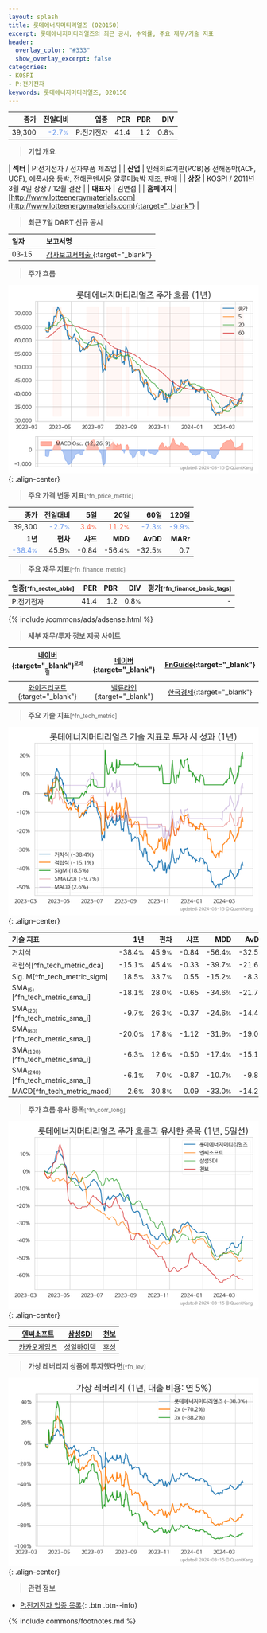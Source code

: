 ```yaml
---
layout: splash
title: 롯데에너지머티리얼즈 (020150)
excerpt: 롯데에너지머티리얼즈의 최근 공시, 수익률, 주요 재무/기술 지표
header:
  overlay_color: "#333"
  show_overlay_excerpt: false
categories:
- KOSPI
- P:전기전자
keywords: 롯데에너지머티리얼즈, 020150
---
```


| **종가** | **전일대비** | **업종** | **PER** | **PBR** | **DIV** |
| -------: | -----------: | -------: | ------: | ------: | ------: |
| 39,300 | <span style="color: cornflowerblue">-2.7<small>%</small></span> | P:전기전자 | 41.4 | 1.2 | 0.8<small>%</small> |

<!-- more -->


> **기업 개요**<a id="company"></a>

| <span style="white-space:nowrap;">**섹터**</span> | P:전기전자 / 전자부품 제조업 |
| <span style="white-space:nowrap;">**산업**</span> | 인쇄회로기판(PCB)용 전해동박(ACF, UCF), 에폭시용 동박, 전해콘덴서용 알루미늄박 제조, 판매 |
| <span style="white-space:nowrap;">**상장**</span> | KOSPI / 2011년 3월 4일 상장 / 12월 결산 |
| <span style="white-space:nowrap;">**대표자**</span> | 김연섭 |
| <span style="white-space:nowrap;">**홈페이지**</span> | [http://www.lotteenergymaterials.com](http://www.lotteenergymaterials.com){:target="_blank"} |


> **최근 7일 DART 신규 공시**<a id="dart"></a>

| **일자** |      | **보고서명** |
| :------- | :--- | :----------- |
| 03&#x2011;15 | | [감사보고서제출              ](https://dart.fss.or.kr/dsaf001/main.do?rcpNo=20240315800511){:target="_blank"} |


> **주가 흐름**<a id="price"></a>

![020150](/stock/images/020150.png){: .align-center}


> **주요 가격 변동 지표**<small>[^fn_price_metric]</small>

| **종가** | **전일대비** | **5일** | **20일** | **60일** | **120일** |
| -------: | -----------: | ------: | -------: | -------: | --------: |
| 39,300 | <span style="color: cornflowerblue">-2.7<small>%</small></span> | <span style="color: tomato">3.4<small>%</small></span> | <span style="color: tomato">11.2<small>%</small></span> | <span style="color: cornflowerblue">-7.3<small>%</small></span> | <span style="color: cornflowerblue">-9.9<small>%</small></span> |
| **1년** | **편차** | **샤프** | **MDD** | **AvDD** | **MARr** |
| <span style="color: cornflowerblue">-38.4<small>%</small></span> | 45.9<small>%</small> | -0.84 | -56.4<small>%</small> | -32.5<small>%</small> | 0.7 |


> **주요 재무 지표**<small>[^fn_finance_metric]</small>

| **업종**<small>[^fn_sector_abbr]</small> | **PER** | **PBR** | **DIV** | **평가**<small>[^fn_finance_basic_tags]</small> |
| :--------------------------------------- | ------: | ------: | ------: | ----------------------------------------------: |
| P:전기전자 | 41.4 | 1.2 | 0.8<small>%</small> | - |



{% include /commons/ads/adsense.html %}

> **세부 재무/투자 정보 제공 사이트**

| [네이버](https://m.stock.naver.com/domestic/stock/020150/finance/summary){:target="_blank"}<sup><small>모바일</small></sup> | [네이버](https://finance.naver.com/item/coinfo.naver?code=020150){:target="_blank"} | [FnGuide](https://comp.fnguide.com/SVO2/ASP/SVD_Invest.asp?gicode=A020150&MenuYn=Y){:target="_blank"} |
| :---: | :---: | :---: |
| [와이즈리포트](https://comp.wisereport.co.kr/company/c1040001.aspx?cmp_cd=020150){:target="_blank"} | [밸류라인](https://www.valueline.co.kr/finance/summary/020150){:target="_blank"} | [한국경제](https://markets.hankyung.com/stock/020150/financial-summary){:target="_blank"} |


> **주요 기술 지표**<small>[^fn_tech_metric]</small>


![020150](/stock/images/020150_tech.png){: .align-center}

| **기술 지표** | **1년** | **편차** | **샤프** | **MDD** | **AvDD** |
| :------------ | ------: | -----------: | -------: | ------: | -------: |
| 거치식 | -38.4<small>%</small> | 45.9<small>%</small> | -0.84 | -56.4<small>%</small> | -32.5<small>%</small> |
| 적립식[^fn_tech_metric_dca] | -15.1<small>%</small> | 45.4<small>%</small> | -0.33 | -39.7<small>%</small> | -21.6<small>%</small> |
| Sig. M[^fn_tech_metric_sigm] | 18.5<small>%</small> | 33.7<small>%</small> | 0.55 | -15.2<small>%</small> | -8.3<small>%</small> |
| SMA<small><sub>(5)</sub></small>[^fn_tech_metric_sma_i] | -18.1<small>%</small> | 28.0<small>%</small> | -0.65 | -34.6<small>%</small> | -21.7<small>%</small> |
| SMA<small><sub>(20)</sub></small>[^fn_tech_metric_sma_i] | -9.7<small>%</small> | 26.3<small>%</small> | -0.37 | -24.6<small>%</small> | -14.4<small>%</small> |
| SMA<small><sub>(60)</sub></small>[^fn_tech_metric_sma_i] | -20.0<small>%</small> | 17.8<small>%</small> | -1.12 | -31.9<small>%</small> | -19.0<small>%</small> |
| SMA<small><sub>(120)</sub></small>[^fn_tech_metric_sma_i] | -6.3<small>%</small> | 12.6<small>%</small> | -0.50 | -17.4<small>%</small> | -15.1<small>%</small> |
| SMA<small><sub>(240)</sub></small>[^fn_tech_metric_sma_i] | -6.1<small>%</small> | 7.0<small>%</small> | -0.87 | -10.7<small>%</small> | -9.8<small>%</small> |
| MACD[^fn_tech_metric_macd] | 2.6<small>%</small> | 30.8<small>%</small> | 0.09 | -33.0<small>%</small> | -14.2<small>%</small> |


> **주가 흐름 유사 종목**<a id="corr"></a><small>[^fn_corr_long]</small>

![020150](/stock/images/020150_corr.png){: .align-center}

|       | [엔씨소프트](/036570/) | [삼성SDI](/006400/) | [천보](/278280/) |
| :---: | :------------------------------------: | :------------------------------------: | :------------------------------------: |
|       | [카카오게임즈](/293490/) | [성일하이텍](/365340/) | [후성](/093370/) |


> **가상 레버리지 상품에 투자했다면**<a id="2x"></a><small>[^fn_lev]</small>

![020150](/stock/images/020150_2x.png){: .align-center}


> **관련 정보**

- [P:전기전자 업종 목록](/stats/sector/kospi_업종_전기전자_종목/){: .btn .btn--info}

{% include commons/footnotes.md %}